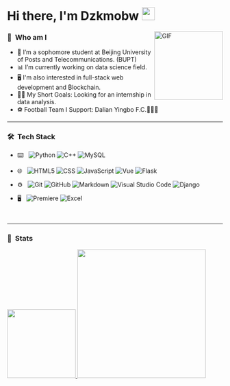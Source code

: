 # Hi there, I'm Dzkmobw <img width="30px" src="https://media.tenor.com/images/3b388fe03da271d2674faf85eb7c3fcd/tenor.gif" />

<img align="right" alt="GIF" height="160px" src="https://media.giphy.com/media/du3J3cXyzhj75IOgvA/giphy.gif" />

<h3> 🦦 &nbsp;Who am I</h3>

- 🏫 I’m a sophomore student at Beijing University of Posts and Telecommunications. (BUPT)
- 📊 I’m currently working on data science field.
- 🖥️ I'm also interested in full-stack web development and         ₿lockchain.
- 💪🏼 My Short Goals: Looking for an internship in data analysis.
- ⚽ Football Team I Support: Dalian Yingbo F.C.💙💙💙

---

<h3> 🛠 &nbsp;Tech Stack</h3>

- ⌨️ &nbsp;
  ![Python](https://img.shields.io/badge/-Python-333333?style=flat&logo=python)
  ![C++](https://img.shields.io/badge/-C/C++-333333?style=flat&logo=C%2B%2B&logoColor=00599C)
  ![MySQL](https://img.shields.io/badge/-MySQL-333333?style=flat&logo=mysql)
- 🌐 &nbsp;
  ![HTML5](https://img.shields.io/badge/-HTML-333333?style=flat&logo=HTML5)
  ![CSS](https://img.shields.io/badge/-CSS-333333?style=flat&logo=CSS3&logoColor=1572B6)
  ![JavaScript](https://img.shields.io/badge/-JavaScript-333333?style=flat&logo=javascript)
  ![Vue](https://img.shields.io/badge/-Vue-333333?style=flat&logo=Vue.js)
  ![Flask](https://img.shields.io/badge/-Flask-333333?style=flat&logo=Flask)

- ⚙️ &nbsp;
  ![Git](https://img.shields.io/badge/-Git-333333?style=flat&logo=git)
  ![GitHub](https://img.shields.io/badge/-GitHub-333333?style=flat&logo=github)
  ![Markdown](https://img.shields.io/badge/-Markdown-333333?style=flat&logo=markdown)
  ![Visual Studio Code](https://img.shields.io/badge/-Visual%20Studio%20Code-333333?style=flat&logo=visual-studio-code&logoColor=007ACC)
  ![Django](https://img.shields.io/badge/-Jupyter%20Notebook-333333?style=flat&logo=jupyter)
- 🖥 &nbsp;
  ![Premiere](https://img.shields.io/badge/-Premiere-333333?style=flat&logo=Adobe%20Premiere%20Pro)
  ![Excel](https://img.shields.io/badge/-Excel-333333?style=flat&logo=microsoft-excel)
<br/>

---

<h3> 🧮 &nbsp;Stats</h3>

<a href="https://github.com/Dzkmobw">
  <img height="160em" src="https://github-readme-stats.vercel.app/api?username=Dzkmobw&theme=dark&show_icons=true" />
  <img width="300em" src="https://github-readme-stats.vercel.app/api/top-langs/?username=dzkmobw&theme=dark&layout=compact" />
</a>

<br/>
<!--
<h3> 🤝🏻 &nbsp;Connect with Me </h3>

<p align="center">
<a href="https://dzkmobw.github.io/"><img alt="Website" src="https://img.shields.io/badge/Website-MyHomePage-grey?style=flat-square&logo=google-chrome"></a>
<a href="https://www.linkedin.com/in/zhangxuanzhao/"><img alt="LinkedIn" src="https://img.shields.io/badge/LinkedIn-Zhang%20Xuan%20Zhao-grey?style=flat-square&logo=linkedin"></a>
<a href=""><img alt="Email" src="https://img.shields.io/badge/Email-//-blue?style=flat-square&logo=gmail"></a>
</p>